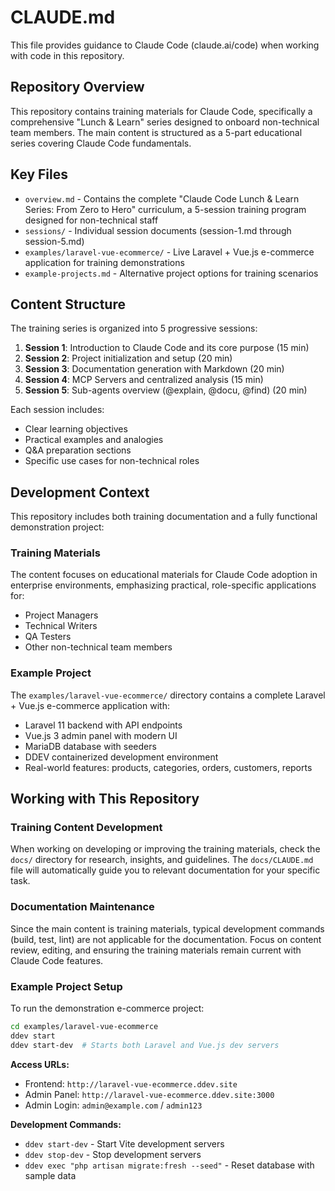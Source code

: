 # CLAUDE.md

This file provides guidance to Claude Code (claude.ai/code) when working with code in this repository.

## Repository Overview

This repository contains training materials for Claude Code, specifically a comprehensive "Lunch & Learn" series designed to onboard non-technical team members. The main content is structured as a 5-part educational series covering Claude Code fundamentals.

## Key Files

- `overview.md` - Contains the complete "Claude Code Lunch & Learn Series: From Zero to Hero" curriculum, a 5-session training program designed for non-technical staff
- `sessions/` - Individual session documents (session-1.md through session-5.md)
- `examples/laravel-vue-ecommerce/` - Live Laravel + Vue.js e-commerce application for training demonstrations
- `example-projects.md` - Alternative project options for training scenarios

## Content Structure

The training series is organized into 5 progressive sessions:

1. **Session 1**: Introduction to Claude Code and its core purpose (15 min)
2. **Session 2**: Project initialization and setup (20 min) 
3. **Session 3**: Documentation generation with Markdown (20 min)
4. **Session 4**: MCP Servers and centralized analysis (15 min)
5. **Session 5**: Sub-agents overview (@explain, @docu, @find) (20 min)

Each session includes:
- Clear learning objectives
- Practical examples and analogies
- Q&A preparation sections
- Specific use cases for non-technical roles

## Development Context

This repository includes both training documentation and a fully functional demonstration project:

### Training Materials
The content focuses on educational materials for Claude Code adoption in enterprise environments, emphasizing practical, role-specific applications for:
- Project Managers
- Technical Writers  
- QA Testers
- Other non-technical team members

### Example Project
The `examples/laravel-vue-ecommerce/` directory contains a complete Laravel + Vue.js e-commerce application with:
- Laravel 11 backend with API endpoints
- Vue.js 3 admin panel with modern UI
- MariaDB database with seeders
- DDEV containerized development environment
- Real-world features: products, categories, orders, customers, reports

## Working with This Repository

### Training Content Development
When working on developing or improving the training materials, check the `docs/` directory for research, insights, and guidelines. The `docs/CLAUDE.md` file will automatically guide you to relevant documentation for your specific task.

### Documentation Maintenance
Since the main content is training materials, typical development commands (build, test, lint) are not applicable for the documentation. Focus on content review, editing, and ensuring the training materials remain current with Claude Code features.

### Example Project Setup
To run the demonstration e-commerce project:

```bash
cd examples/laravel-vue-ecommerce
ddev start
ddev start-dev  # Starts both Laravel and Vue.js dev servers
```

**Access URLs:**
- Frontend: `http://laravel-vue-ecommerce.ddev.site`
- Admin Panel: `http://laravel-vue-ecommerce.ddev.site:3000`
- Admin Login: `admin@example.com` / `admin123`

**Development Commands:**
- `ddev start-dev` - Start Vite development servers
- `ddev stop-dev` - Stop development servers  
- `ddev exec "php artisan migrate:fresh --seed"` - Reset database with sample data